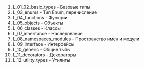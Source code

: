 
1)  L_01_02_basic_types -   Базовые типы 
2)  L_03_enums  -       Тип Enum, перечисление
3)  L_04_functions  -   Функции
4)  L_05_objects    -   Объекты
5)  L_06_classes    -   Классы
6)  L_07_inheritance    -   Наследование
7)  L_08_namespaces_modules    -   Пространство имен и модули
8)  L_09_interface    -   Интерфейсы
10) L_10_generic    -   Общие тыпы
11) L_11_decorators    -   Декораторы
12) L_12_utility_types    -   Утилиты